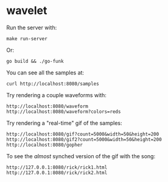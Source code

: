 # wavelet

Run the server with:

    make run-server

Or: 

    go build && ./go-funk
You can see all the samples at:

    curl http://localhost:8080/samples

Try rendering a couple waveforms with:

    http://localhost:8080/waveform
    http://localhost:8080/waveform?colors=reds

Try rendering a "real-time" gif of the samples:

    http://localhost:8080/gif?count=5000&width=50&height=200
    http://localhost:8080/gif2?count=5000&width=50&height=200
    http://localhost:8080/gopher
    
To see the *almost* synched version of the gif with the song:

    http://127.0.0.1:8080/rick/rick1.html
    http://127.0.0.1:8080/rick/rick2.html
